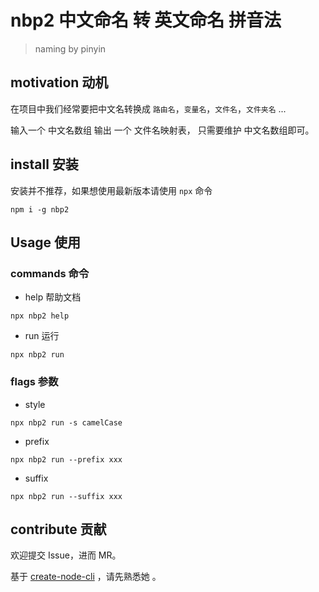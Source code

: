 # nbp2 中文命名 转 英文命名 拼音法

> naming by pinyin

## motivation 动机

在项目中我们经常要把中文名转换成 `路由名`，`变量名`，`文件名`，`文件夹名` ...

输入一个 中文名数组 输出 一个 文件名映射表， 只需要维护 中文名数组即可。

## install 安装

安装并不推荐，如果想使用最新版本请使用 `npx` 命令

```shell
npm i -g nbp2
```

## Usage 使用

### commands 命令

-   help 帮助文档

```shell
npx nbp2 help
```

-   run 运行

```shell
npx nbp2 run
```

### flags 参数

-   style

```shell
npx nbp2 run -s camelCase
```

-   prefix

```shell
npx nbp2 run --prefix xxx
```

-   suffix

```shell
npx nbp2 run --suffix xxx
```

## contribute 贡献

欢迎提交 Issue，进而 MR。

基于 [create-node-cli](https://github.com/ahmadawais/create-node-cli) ，请先熟悉她 。
